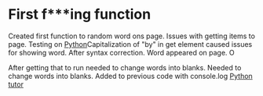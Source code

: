 # First f***ing function

Created first function to random word ons page. Issues with getting items to page. Testing on [Python](http://pythontutor.com/visualize.html#code=var%20wordsCom%20%3D%20%5B%0A%20%20%22the%22,%22of%22,%22and%22,%22a%22,%22to%22,%22in%22,%22is%22,%22you%22,%22that%22,%22it%22,%22he%22,%0A%20%20%22was%22,%22for%22,%22on%22,%22are%22,%22as%22,%22with%22,%22his%22,%22they%22,%22I%22,%22at%22,%22be%22,%0A%20%20%22this%22,%22have%22,%22from%22,%22or%22,%22one%22,%22had%22,%22by%22,%22word%22,%22but%22,%22not%22,%0A%20%20%22what%22,%22all%22,%22were%22,%22we%22,%22when%22,%22your%22,%22can%22,%22said%22,%22there%22,%0A%20%20%22use%22,%22an%22,%22each%22,%22which%22,%22she%22,%22do%22,%22how%22,%22their%22,%22if%22,%22will%22,%0A%20%20%22up%22,%22other%22,%22about%22,%22out%22,%22many%22,%22then%22,%22them%22,%22these%22,%22so%22,%0A%20%20%22some%22,%22her%22,%22would%22,%22make%22,%22like%22,%22him%22,%22into%22,%22time%22,%22has%22,%0A%20%20%22look%22,%22two%22,%22more%22,%22write%22,%22go%22,%22see%22,%22number%22,%22no%22,%22way%22,%0A%20%20%22could%22,%22people%22,%22my%22,%22than%22,%22first%22,%22water%22,%22been%22,%22call%22,%0A%20%20%22who%22,%22oil%22,%22its%22,%22now%22,%22find%22,%22long%22,%22down%22,%22day%22,%22did%22,%22get%22,%0A%20%20%22come%22,%22made%22,%22may%22,%22part%22%0A%5D%3B%0A%0Afunction%20chooseWord%20%28%29%20%7B%0A%20%20var%20randomWord%20%3D%20wordsCom%5BMath.floor%28Math.random%28%29%20*%20wordsCom.length%29%5D%3B%0A%20%20%20return%20randomWord%3B%0A%7D%3B%0A%0A%0Alet%20word%3DchooseWord%28%29%3B%0Aconsole.log%28word%29%0A%0A%0A&cumulative=false&curInstr=6&heapPrimitives=false&mode=display&origin=opt-frontend.js&py=js&rawInputLstJSON=%5B%5D&textReferences=false)Capitalization of "by" in get element caused issues for showing word. After syntax correction. Word appeared on page. O

After getting that to run needed to change words into blanks. Needed to change words into blanks. Added to previous code with console.log [Python tutor](http://pythontutor.com/visualize.html#code=var%20wordsCom%20%3D%20%5B%0A%20%20%22the%22,%22of%22,%22and%22,%22a%22,%22to%22,%22in%22,%22is%22,%22you%22,%22that%22,%22it%22,%22he%22,%0A%20%20%22was%22,%22for%22,%22on%22,%22are%22,%22as%22,%22with%22,%22his%22,%22they%22,%22I%22,%22at%22,%22be%22,%0A%20%20%22this%22,%22have%22,%22from%22,%22or%22,%22one%22,%22had%22,%22by%22,%22word%22,%22but%22,%22not%22,%0A%20%20%22what%22,%22all%22,%22were%22,%22we%22,%22when%22,%22your%22,%22can%22,%22said%22,%22there%22,%0A%20%20%22use%22,%22an%22,%22each%22,%22which%22,%22she%22,%22do%22,%22how%22,%22their%22,%22if%22,%22will%22,%0A%20%20%22up%22,%22other%22,%22about%22,%22out%22,%22many%22,%22then%22,%22them%22,%22these%22,%22so%22,%0A%20%20%22some%22,%22her%22,%22would%22,%22make%22,%22like%22,%22him%22,%22into%22,%22time%22,%22has%22,%0A%20%20%22look%22,%22two%22,%22more%22,%22write%22,%22go%22,%22see%22,%22number%22,%22no%22,%22way%22,%0A%20%20%22could%22,%22people%22,%22my%22,%22than%22,%22first%22,%22water%22,%22been%22,%22call%22,%0A%20%20%22who%22,%22oil%22,%22its%22,%22now%22,%22find%22,%22long%22,%22down%22,%22day%22,%22did%22,%22get%22,%0A%20%20%22come%22,%22made%22,%22may%22,%22part%22%0A%5D%3B%0A%0Afunction%20chooseWord%20%28%29%20%7B%0A%20%20var%20randomWord%20%3D%20wordsCom%5BMath.floor%28Math.random%28%29%20*%20wordsCom.length%29%5D%3B%0A%20%20%20return%20randomWord%3B%0A%7D%3B%0A%0A%0Alet%20word%3DchooseWord%28%29%3B%0A%20function%20blanksFromAnswer%20%28%20word%20%29%20%7B%0A%0A%20%20%20%20var%20result%20%3D%20%22%22%3B%0A%20%20%20%20for%20%28%20var%20i%20%3D%200%3B%20i%20%3C%20word.length%3B%20i%2B%2B%29%7B%0A%20%20%20%20result%3D%20result%20%2B%20%22_%20%22%3B%0A%7D%0A%20%20%20%20%20console.log%20%28result%29%3B%0A%7D%0AblanksFromAnswer%20%28%22weeee%22%29%0A%0A//console.log%20%28result%29%0A&cumulative=false&curInstr=26&heapPrimitives=false&mode=display&origin=opt-frontend.js&py=js&rawInputLstJSON=%5B%5D&textReferences=false)
